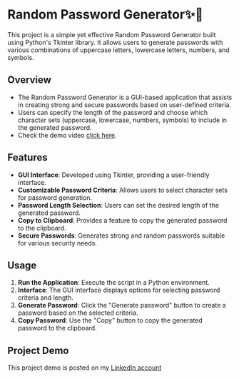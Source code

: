 # Random Password Generator✨🔑


This project is a simple yet effective Random Password Generator built using Python's Tkinter library. It allows users to generate passwords with various combinations of uppercase letters, lowercase letters, numbers, and symbols.

## Overview

* The Random Password Generator is a GUI-based application that assists in creating strong and secure passwords based on user-defined criteria.
* Users can specify the length of the password and choose which character sets (uppercase, lowercase, numbers, symbols) to include in the generated password.
* Check the demo video [click here](https://www.linkedin.com/feed/update/urn:li:activity:7136363908910518272/).

## Features

- **GUI Interface**: Developed using Tkinter, providing a user-friendly interface.
- **Customizable Password Criteria**: Allows users to select character sets for password generation.
- **Password Length Selection**: Users can set the desired length of the generated password.
- **Copy to Clipboard**: Provides a feature to copy the generated password to the clipboard.
- **Secure Passwords**: Generates strong and random passwords suitable for various security needs.

## Usage

1. **Run the Application**: Execute the script in a Python environment.
2. **Interface**: The GUI interface displays options for selecting password criteria and length.
3. **Generate Password**: Click the "Generate password" button to create a password based on the selected criteria.
4. **Copy Password**: Use the "Copy" button to copy the generated password to the clipboard.

## Project Demo
 
This project demo is posted on my [LinkedIn account](https://www.linkedin.com/feed/update/urn:li:activity:7136363908910518272/)
